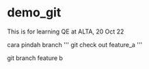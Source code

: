 # demo_git
This is for learning QE at ALTA, 20 Oct 22

cara pindah branch
'''
git check out feature_a
'''

git branch feature b